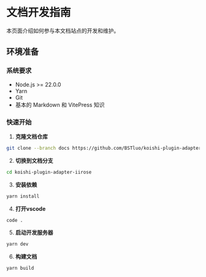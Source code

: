 # 文档开发指南

本页面介绍如何参与本文档站点的开发和维护。

## 环境准备

### 系统要求

- Node.js >= 22.0.0
- Yarn
- Git
- 基本的 Markdown 和 VitePress 知识

### 快速开始


1. **克隆文档仓库**

```bash
git clone --branch docs https://github.com/BSTluo/koishi-plugin-adapter-iirose.git
```

2. **切换到文档分支**

```bash
cd koishi-plugin-adapter-iirose
```

3. **安装依赖**

```bash
yarn install
```

4. **打开vscode**

```bash
code .
```

5. **启动开发服务器**

```bash
yarn dev
```

6. **构建文档**

```bash
yarn build
```

